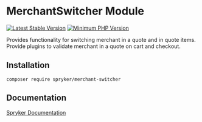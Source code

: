 # MerchantSwitcher Module
[![Latest Stable Version](https://poser.pugx.org/spryker/merchant-switcher/v/stable.svg)](https://packagist.org/packages/spryker/merchant-switcher)
[![Minimum PHP Version](https://img.shields.io/badge/php-%3E%3D%207.3-8892BF.svg)](https://php.net/)

Provides functionality for switching merchant in a quote and in quote items.
Provide plugins to validate merchant in a quote on cart and checkout.

## Installation

```
composer require spryker/merchant-switcher
```

## Documentation

[Spryker Documentation](https://academy.spryker.com/developing_with_spryker/module_guide/modules.html)
